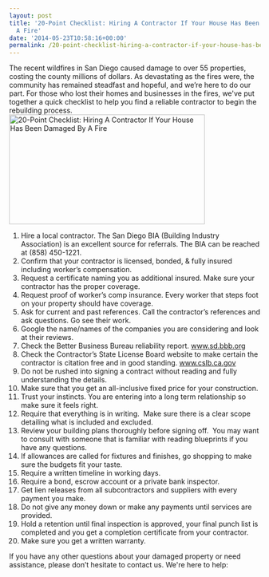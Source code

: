 ```yaml
---
layout: post
title: '20-Point Checklist: Hiring A Contractor If Your House Has Been Damaged By
  A Fire'
date: '2014-05-23T10:58:16+00:00'
permalink: /20-point-checklist-hiring-a-contractor-if-your-house-has-been-damaged-by-a-fire/
---
```

The recent wildfires in San Diego caused damage to over 55 properties, costing the county millions of dollars. As devastating as the fires were, the community has remained steadfast and hopeful, and we’re here to do our part. For those who lost their homes and businesses in the fires, we've put together a quick checklist to help you find a reliable contractor to begin the rebuilding process. <img class="alignright" alt="20-Point Checklist: Hiring A Contractor If Your House Has Been Damaged By A Fire" src="http://www.murraylampert.com/wp-content/gallery/under-construction/Leung.jpg" width="392" height="220" />
<ol>
	<li>Hire a local contractor. The San Diego BIA (Building Industry Association) is an excellent source for referrals. The BIA can be reached at (858) 450-1221.</li>
	<li>Confirm that your contractor is licensed, bonded, &amp; fully insured including worker’s compensation.</li>
	<li>Request a certificate naming you as additional insured. Make sure your contractor has the proper coverage.</li>
	<li>Request proof of worker’s comp insurance. Every worker that steps foot on your property should have coverage.</li>
	<li>Ask for current and past references. Call the contractor’s references and ask questions. Go see their work.</li>
	<li>Google the name/names of the companies you are considering and look at their reviews.</li>
	<li>Check the Better Business Bureau reliability report. <a href="http://www.sd.bbb.org/">www.sd.bbb.org</a></li>
	<li>Check the Contractor’s State License Board website to make certain the contractor is citation free and in good standing. <a href="http://www.cslb.ca.gov/">www.cslb.ca.gov</a></li>
	<li>Do not be rushed into signing a contract without reading and fully understanding the details.</li>
	<li>Make sure that you get an all-inclusive fixed price for your construction.</li>
	<li>Trust your instincts. You are entering into a long term relationship so make sure it feels right.</li>
	<li>Require that everything is in writing.  Make sure there is a clear scope detailing what is included and excluded.</li>
	<li>Review your building plans thoroughly before signing off.  You may want to consult with someone that is familiar with reading blueprints if you have any questions.</li>
	<li>If allowances are called for fixtures and finishes, go shopping to make sure the budgets fit your taste.</li>
	<li>Require a written timeline in working days.</li>
	<li>Require a bond, escrow account or a private bank inspector.</li>
	<li>Get lien releases from all subcontractors and suppliers with every payment you make.</li>
	<li>Do not give any money down or make any payments until services are provided.</li>
	<li>Hold a retention until final inspection is approved, your final punch list is completed and you get a completion certificate from your contractor.</li>
	<li>Make sure you get a written warranty.</li>
</ol>
If you have any other questions about your damaged property or need assistance, please don’t hesitate to contact us. We're here to help:
